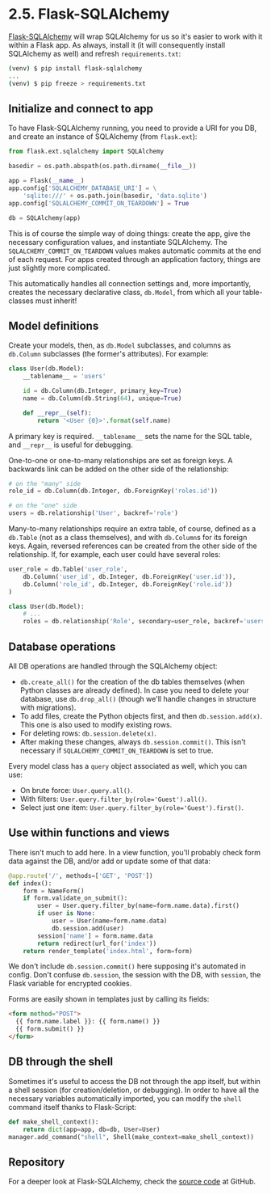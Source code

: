 2.5. Flask-SQLAlchemy
=====================

[Flask-SQLAlchemy](http://flask-sqlalchemy.pocoo.org/2.1/)
will wrap SQLAlchemy for us so it's easier to work with it within a Flask app.
As always, install it (it will consequently install SQLAlchemy as well)
and refresh `requirements.txt`:

  ```bash
  (venv) $ pip install flask-sqlalchemy
  ...
  (venv) $ pip freeze > requirements.txt
  ```

Initialize and connect to app
-----------------------------

To have Flask-SQLAlchemy running, you need to provide a URI for you DB,
and create an instance of SQLAlchemy (from `flask.ext`):

  ```python
  from flask.ext.sqlalchemy import SQLAlchemy

  basedir = os.path.abspath(os.path.dirname(__file__))

  app = Flask(__name__)
  app.config['SQLALCHEMY_DATABASE_URI'] = \
      'sqlite:///' + os.path.join(basedir, 'data.sqlite')
  app.config['SQLALCHEMY_COMMIT_ON_TEARDOWN'] = True

  db = SQLAlchemy(app)
  ```

This is of course the simple way of doing things: create the app,
give the necessary configuration values, and instantiate SQLAlchemy.
The `SQLALCHEMY_COMMIT_ON_TEARDOWN` values makes automatic commits
at the end of each request. For apps created through an application factory,
things are just slightly more complicated.

This automatically handles all connection settings and, more importantly,
creates the necessary declarative class, `db.Model`, from which
all your table-classes must inherit!

Model definitions
-----------------

Create your models, then, as `db.Model` subclasses,
and columns as `db.Column` subclasses (the former's attributes).
For example:

  ```python
  class User(db.Model):
      __tablename__ = 'users'

      id = db.Column(db.Integer, primary_key=True)
      name = db.Column(db.String(64), unique=True)

      def __repr__(self):
          return '<User {0}>'.format(self.name)
  ```

A primary key is required.
`__tablename__` sets the name for the SQL table,
and `__repr__` is useful for debugging.

One-to-one or one-to-many relationships are set as foreign keys.
A backwards link can be added on the other side of the relationship:

  ```python
  # on the "many" side
  role_id = db.Column(db.Integer, db.ForeignKey('roles.id'))

  # on the "one" side
  users = db.relationship('User', backref='role')
  ```

Many-to-many relationships require an extra table, of course,
defined as a `db.Table` (not as a class themselves), and with
`db.Column`s for its foreign keys. Again, reversed references
can be created from the other side of the relationship.
If, for example, each user could have several roles:

  ```python
  user_role = db.Table('user_role',
      db.Column('user_id', db.Integer, db.ForeignKey('user.id')),
      db.Column('role_id', db.Integer, db.ForeignKey('role.id'))
  )

  class User(db.Model):
      # ...
      roles = db.relationship('Role', secondary=user_role, backref='users')
  ```
Database operations
-------------------

All DB operations are handled through the SQLAlchemy object:

* `db.create_all()` for the creation of the db tables themselves
  (when Python classes are already defined).
  In case you need to delete your database, use `db.drop_all()`
  (though we'll handle changes in structure with migrations).
* To add files, create the Python objects first, and then `db.session.add(x)`.
  This one is also used to modify existing rows.
* For deleting rows: `db.session.delete(x)`.
* After making these changes, always `db.session.commit()`.
  This isn't necessary if `SQLALCHEMY_COMMIT_ON_TEARDOWN` is set to true.

Every model class has a `query` object associated as well, which you can use:

* On brute force: `User.query.all()`.
* With filters: `User.query.filter_by(role='Guest').all()`.
* Select just one item: `User.query.filter_by(role='Guest').first()`.

Use within functions and views
------------------------------

There isn't much to add here. In a view function,
you'll probably check form data against the DB,
and/or add or update some of that data:

  ```python
  @app.route('/', methods=['GET', 'POST'])
  def index():
      form = NameForm()
      if form.validate_on_submit():
          user = User.query.filter_by(name=form.name.data).first()
          if user is None:
              user = User(name=form.name.data)
              db.session.add(user)
          session['name'] = form.name.data
          return redirect(url_for('index'))
      return render_template('index.html', form=form)
  ```

We don't include `db.session.commit()` here supposing it's automated in config.
Don't confuse `db.session`, the session with the DB, with
`session`, the Flask variable for encrypted cookies.

Forms are easily shown in templates just by calling its fields:

  ```html
  <form method="POST">
    {{ form.name.label }}: {{ form.name() }}
    {{ form.submit() }}
  </form>
  ```

DB through the shell
--------------------

Sometimes it's useful to access the DB not through the app itself,
but within a shell session (for creation/deletion, or debugging).
In order to have all the necessary variables automatically imported,
you can modify the `shell` command itself thanks to Flask-Script:

  ```python
  def make_shell_context():
      return dict(app=app, db=db, User=User)
  manager.add_command("shell", Shell(make_context=make_shell_context))
  ```

Repository
----------

For a deeper look at Flask-SQLAlchemy, check the
[source code](https://github.com/mitsuhiko/flask-sqlalchemy)
at GitHub.
